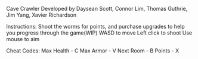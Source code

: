 Cave Crawler
Developed by Daysean Scott, Connor Lim, Thomas Guthrie, Jim Yang, Xavier Richardson

Instructions:
Shoot the worms for points, and purchase upgrades to help you progress through the game(WIP)
WASD to move 
Left click to shoot
Use mouse to aim

Cheat Codes:
Max Health - C
Max Armor - V
Next Room - B
Points - X
